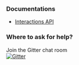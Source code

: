 ### Documentations

- [Interactions API](/docs/interactions.md)

### Where to ask for help?

Join the Gitter chat room <br />
[![Gitter](https://badges.gitter.im/Join%20Chat.svg)](https://gitter.im/pH200/cycle-react?utm_source=badge&utm_medium=badge&utm_campaign=pr-badge)
